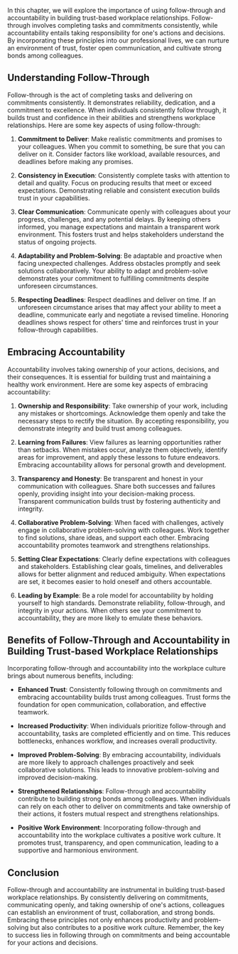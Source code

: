 
In this chapter, we will explore the importance of using follow-through and accountability in building trust-based workplace relationships. Follow-through involves completing tasks and commitments consistently, while accountability entails taking responsibility for one's actions and decisions. By incorporating these principles into our professional lives, we can nurture an environment of trust, foster open communication, and cultivate strong bonds among colleagues.

## Understanding Follow-Through

Follow-through is the act of completing tasks and delivering on commitments consistently. It demonstrates reliability, dedication, and a commitment to excellence. When individuals consistently follow through, it builds trust and confidence in their abilities and strengthens workplace relationships. Here are some key aspects of using follow-through:

1. **Commitment to Deliver**: Make realistic commitments and promises to your colleagues. When you commit to something, be sure that you can deliver on it. Consider factors like workload, available resources, and deadlines before making any promises.
    
2. **Consistency in Execution**: Consistently complete tasks with attention to detail and quality. Focus on producing results that meet or exceed expectations. Demonstrating reliable and consistent execution builds trust in your capabilities.
    
3. **Clear Communication**: Communicate openly with colleagues about your progress, challenges, and any potential delays. By keeping others informed, you manage expectations and maintain a transparent work environment. This fosters trust and helps stakeholders understand the status of ongoing projects.
    
4. **Adaptability and Problem-Solving**: Be adaptable and proactive when facing unexpected challenges. Address obstacles promptly and seek solutions collaboratively. Your ability to adapt and problem-solve demonstrates your commitment to fulfilling commitments despite unforeseen circumstances.
    
5. **Respecting Deadlines**: Respect deadlines and deliver on time. If an unforeseen circumstance arises that may affect your ability to meet a deadline, communicate early and negotiate a revised timeline. Honoring deadlines shows respect for others' time and reinforces trust in your follow-through capabilities.
    

## Embracing Accountability

Accountability involves taking ownership of your actions, decisions, and their consequences. It is essential for building trust and maintaining a healthy work environment. Here are some key aspects of embracing accountability:

1. **Ownership and Responsibility**: Take ownership of your work, including any mistakes or shortcomings. Acknowledge them openly and take the necessary steps to rectify the situation. By accepting responsibility, you demonstrate integrity and build trust among colleagues.
    
2. **Learning from Failures**: View failures as learning opportunities rather than setbacks. When mistakes occur, analyze them objectively, identify areas for improvement, and apply these lessons to future endeavors. Embracing accountability allows for personal growth and development.
    
3. **Transparency and Honesty**: Be transparent and honest in your communication with colleagues. Share both successes and failures openly, providing insight into your decision-making process. Transparent communication builds trust by fostering authenticity and integrity.
    
4. **Collaborative Problem-Solving**: When faced with challenges, actively engage in collaborative problem-solving with colleagues. Work together to find solutions, share ideas, and support each other. Embracing accountability promotes teamwork and strengthens relationships.
    
5. **Setting Clear Expectations**: Clearly define expectations with colleagues and stakeholders. Establishing clear goals, timelines, and deliverables allows for better alignment and reduced ambiguity. When expectations are set, it becomes easier to hold oneself and others accountable.
    
6. **Leading by Example**: Be a role model for accountability by holding yourself to high standards. Demonstrate reliability, follow-through, and integrity in your actions. When others see your commitment to accountability, they are more likely to emulate these behaviors.
    

## Benefits of Follow-Through and Accountability in Building Trust-based Workplace Relationships

Incorporating follow-through and accountability into the workplace culture brings about numerous benefits, including:

- **Enhanced Trust**: Consistently following through on commitments and embracing accountability builds trust among colleagues. Trust forms the foundation for open communication, collaboration, and effective teamwork.
    
- **Increased Productivity**: When individuals prioritize follow-through and accountability, tasks are completed efficiently and on time. This reduces bottlenecks, enhances workflow, and increases overall productivity.
    
- **Improved Problem-Solving**: By embracing accountability, individuals are more likely to approach challenges proactively and seek collaborative solutions. This leads to innovative problem-solving and improved decision-making.
    
- **Strengthened Relationships**: Follow-through and accountability contribute to building strong bonds among colleagues. When individuals can rely on each other to deliver on commitments and take ownership of their actions, it fosters mutual respect and strengthens relationships.
    
- **Positive Work Environment**: Incorporating follow-through and accountability into the workplace cultivates a positive work culture. It promotes trust, transparency, and open communication, leading to a supportive and harmonious environment.
    

## Conclusion

Follow-through and accountability are instrumental in building trust-based workplace relationships. By consistently delivering on commitments, communicating openly, and taking ownership of one's actions, colleagues can establish an environment of trust, collaboration, and strong bonds. Embracing these principles not only enhances productivity and problem-solving but also contributes to a positive work culture. Remember, the key to success lies in following through on commitments and being accountable for your actions and decisions.
